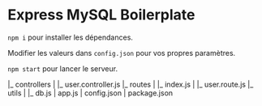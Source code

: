 # Express MySQL Boilerplate

`npm i` pour installer les dépendances.

Modifier les valeurs dans `config.json` pour vos propres paramètres.

`npm start` pour lancer le serveur.


|_  controllers
|   |_ user.controller.js
|_  routes
|   |_ index.js
|   |_ user.route.js
|_  utils
|   |_ db.js
| app.js
| config.json
| package.json